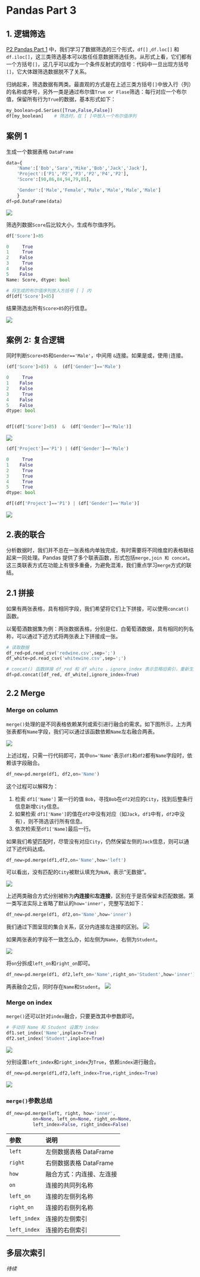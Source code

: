 # Pandas Part 3

## 1. 逻辑筛选

[P2 Pandas Part 1](../p2/pandas-part-1.md) 中，我们学习了数据筛选的三个形式，`df[]` ,`df.loc[]` 和 `df.iloc[]`，这三类筛选基本可以胜任任意数据筛选任务。从形式上看，它们都有一个方括号`[]`，这几乎可以成为一个条件反射式的信号：代码中一旦出现方括号`[]`，它大体跟筛选数据脱不了关系。

归纳起来，筛选数据有两类。最直观的方式是在上述三类方括号`[]`中放入行（列）的名称或序号，另外一类是通过布尔值`True or Flase`筛选：每行对应一个布尔值，保留所有行为`True`的数据，基本形式如下：

```python
my_boolean=pd.Series([True,False,False])
df[my_boolean]    # 筛选时，在 [ ]中放入一个布尔值序列
```

## 案例 1

生成一个数据表格 `DataFrame`

```python
data={
    'Name':['Bob','Sara','Mike','Bob','Jack','Jack'],
    'Project':['P1','P2','P3','P2','P4','P2'],
    'Score':[90,86,84,94,79,85],

    'Gender':['Male','Female','Male','Male','Male','Male']    
    }
df=pd.DataFrame(data)
```

![](../.gitbook/assets/info.png)

筛选列数据`Score`后比较大小，生成布尔值序列。

```python
df['Score']>85

0     True
1     True
2    False
3     True
4    False
5    False
Name: Score, dtype: bool

# 将生成的布尔值序列放入方括号 [ ] 内
df[df['Score']>85]
```

结果筛选出所有`Score>85`的行信息。

![](../.gitbook/assets/logic-fiter.png)

## 案例 2: 复合逻辑

同时判断`Score>85`和`Gender=='Male'`，中间用 `&`连接。如果是或，使用`|`连接。

```python
(df['Score']>85)  &  (df['Gender']=='Male')

0     True
1    False
2    False
3     True
4    False
5    False
dtype: bool


df[(df['Score']>85)  &  (df['Gender']=='Male')]
```

![](../.gitbook/assets/logic-filter2.png)

```python
(df['Project']=='P1') | (df['Gender']=='Male')

0     True
1    False
2     True
3     True
4     True
5     True
dtype: bool

df[(df['Project']=='P1') | (df['Gender']=='Male')]
```

![](../.gitbook/assets/logic-filter3.png)

## 2.表的联合

分析数据时，我们并不总在一张表格内单独完成，有时需要将不同维度的表格联结起来一同处理。Pandas 提供了多个联表函数，形式包括`merge,join 和 concat`。这三类联表方式在功能上有很多重叠，为避免混淆，我们重点学习`merge`方式的联结。

## 2.1 拼接

如果有两张表格，具有相同字段，我们希望将它们上下拼接，可以使用`concat()`函数。

以葡萄酒数据集为例：两张数据表格，分别是红、白葡萄酒数据，具有相同的列名称，可以通过下述方式将两张表上下拼接成一张。

```python
# 读取数据
df_red=pd.read_csv('redwine.csv',sep=';')
df_white=pd.read_csv('whitewine.csv',sep=';')

# concat() 函数拼接 df_red 和 df_white ，ignore_index 表示忽略旧索引，重新生成新索引
df=pd.concat([df_red, df_white],ignore_index=True)
```

## 2.2 Merge

### Merge on column

`merge()`处理的是不同表格依赖某列或索引进行融合的需求。如下图所示，上方两张表都有`Name`字段，我们可以通过该函数依赖`Name`左右融合两表。

![](../.gitbook/assets/merge2.png)

上述过程，只需一行代码即可，其中`on='Name'`表示`df1`和`df2`都有`Name`字段时，依赖该字段融合。

```python
df_new=pd.merge(df1, df2,on='Name')
```

这个过程可以解释为：

1. 检索 `df1['Name']` 第一行的值 `Bob`，寻找`Bob`在`df2`对应的`City`，找到后整条行信息新增`City`信息。
2. 如果检索 `df1['Name']`的值在`df2`中没有对应（如`Jack`，`df1`中有，`df2`中没有），则不筛选该行所有信息。
3. 依次检索至`df1['Name]`最后一行。

如果我们希望匹配时，尽管没有对应`City`，仍然保留左侧的`Jack`信息，则可以通过下述代码达成。

```python
df_new=pd.merge(df1,df2,on='Name',how='left')
```

可以看出，没有匹配的`City`被默认填充为`NaN`，表示“无数据”。

![](../.gitbook/assets/merge3.png)

上述两类融合方式分别被称为**内连接**和**左连接**，区别在于是否保留未匹配数据。第一类写法实际上省略了默认的`how='inner'`，完整写法如下：

```python
df_new=pd.merge(df1, df2,on='Name',how='inner')
```

我们通过下图呈现的集合关系，区分内连接左连接的区别。 ![](../.gitbook/assets/megtype.png)

如果两张表的字段不一致怎么办，如左侧为`Name`，右侧为`Student`。

![](../.gitbook/assets/merge4.png)

将`on`分拆成`left_on`和`right_on`即可。

```python
df_new=pd.merge(df1, df2,left_on='Name',right_on='Student',how='inner')
```

两表融合之后，同时存在`Name`和`Student`。 ![](../.gitbook/assets/merge5.png)

### Merge on index

`merge()`还可以针对`index`融合，只要更改其中参数即可。

```python
# 手动将 Name 和 Student 设置为 index
df1.set_index('Name',inplace=True)
df2.set_index('Student',inplace=True)
```

![](../.gitbook/assets/mergeindex2.png)

分别设置`left_index`和`right_index`为`True`，依赖`index`进行融合。

```python
df_new=pd.merge(df1,df2,left_index=True,right_index=True)
```

![](../.gitbook/assets/mergeindex5.png)

### `merge()`**参数总结**

```python
df_new=pd.merge(left, right, how='inner', 
          on=None, left_on=None, right_on=None,
          left_index=False, right_index=False)
```

| 参数 | 说明 |
| :--- | :--- |
| `left` | 左侧数据表格 DataFrame |
| `right` | 右侧数据表格 DataFrame |
| `how` | 融合方式：内连接、左连接 |
| `on` | 连接的共同列名称 |
| `left_on` | 连接的左侧列名称 |
| `right_on` | 连接的右侧列名称 |
| `left_index` | 连接的左侧索引 |
| `left_index` | 连接的右侧索引 |

## 多层次索引

_待续_

